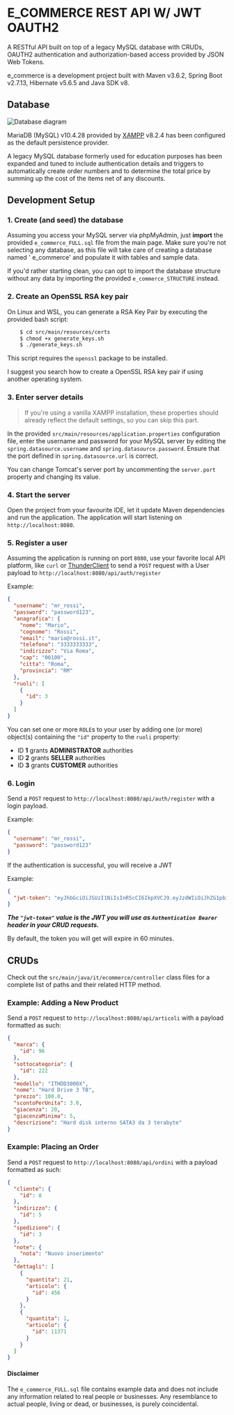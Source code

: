 # E_COMMERCE REST API W/ JWT OAUTH2

A RESTful API built on top of a legacy MySQL database with CRUDs, OAUTH2 authentication and authorization-based access
provided by JSON Web Tokens.

e_commerce is a development project built with Maven v3.6.2, Spring Boot v2.7.13, Hibernate v5.6.5 and Java SDK v8.

## Database

![Database diagram](https://i.ibb.co/RPtCTZt/e-commerce.png "Database diagram")

MariaDB (MySQL) v10.4.28 provided by [XAMPP](https://www.apachefriends.org/index.html) v8.2.4 has been configured as the
default persistence provider.

A legacy MySQL database formerly used for education purposes has been expanded and tuned to include authentication
details and triggers to automatically create order numbers and to determine the total price by summing up the cost of
the items net of any discounts.

## Development Setup

### 1. Create (and seed) the database

Assuming you access your MySQL server via phpMyAdmin, just **import** the provided `e_commerce_FULL.sql` file from the
main page. Make sure you're not selecting any database, as this file will take care of creating a database named '
e_commerce' and populate it with tables and sample data.

If you'd rather starting clean, you can opt to import the database structure without any data by importing the
provided `e_commerce_STRUCTURE` instead.

### 2. Create an OpenSSL RSA key pair

On Linux and WSL, you can generate a RSA Key Pair by executing the provided bash script:

```bash
    $ cd src/main/resources/certs
    $ chmod +x generate_keys.sh
    $ ./generate_keys.sh
```

This script requires the `openssl` package to be installed.

I suggest you search how to create a OpenSSL RSA key pair if using another operating system.

### 3. Enter server details

> If you're using a vanilla XAMPP installation, these properties should already reflect the default settings, so you can
> skip this part.

In the provided `src/main/resources/application.properties` configuration file, enter the username and password for your
MySQL server by editing the `spring.datasource.username` and `spring.datasource.password`. Ensure that the port defined
in `spring.datasource.url` is correct.

You can change Tomcat's server port by uncommenting the `server.port` property and changing its value.

### 4. Start the server

Open the project from your favourite IDE, let it update Maven dependencies and run the application. The application will
start listening on `http://localhost:8080`.

### 5. Register a user

Assuming the application is running on port `8080`, use your favorite local API platform, like `curl`
or  [ThunderClient](https://www.thunderclient.com/) to send a `POST` request with a User payload
to `http://localhost:8080/api/auth/register`

Example:

```json
{
  "username": "mr_rossi",
  "password": "password123",
  "anagrafica": {
    "nome": "Mario",
    "cognome": "Rossi",
    "email": "mario@rossi.it",
    "telefono": "3333333333",
    "indirizzo": "Via Roma",
    "cap": "00100",
    "citta": "Roma",
    "provincia": "RM"
  },
  "ruoli": [
    {
      "id": 3
    }
  ]
}
```

You can set one or more `ROLE`s to your user by adding one (or more) object(s) containing the `"id"` property to
the `ruoli` property:

- ID **1** grants **ADMINISTRATOR** authorities
- ID **2** grants **SELLER** authorities
- ID **3** grants **CUSTOMER** authorities

### 6. Login

Send a `POST` request to `http://localhost:8080/api/auth/register` with a login payload.

Example:

```json
{
  "username": "mr_rossi",
  "password": "password123"
}
```

If the authentication is successful, you will receive a JWT

Example:

```json
{
  "jwt-token": "eyJhbGciOiJSUzI1NiIsInR5cCI6IkpXVCJ9.eyJzdWIiOiJhZG1pbiIsImlzcyI6ImVjb21tZXJjZSIsImlhdCI6MTY5MDgzNzE5OSwiZXhwIjoxNjkwODQwNzk5LCJyb2xlcyI6WyJBTU1JTklTVFJBVE9SRSIsIlZFTkRJVE9SRSJdLCJhdWQiOiJlY29tbWVyY2UifQ.v8PZDtXEK7c5Lg-Vroy0MP_57gLhI-USCIjEiWHIvcjAGDlRaPniaDaKME7uBbV46DBXlnYYtA_B7LnQWrwWnvzpstZe49IjFQU-yn441oZkCm9aQ3K9TaqEIUDnqzW_6YQKkX6UwrpH18Yg7D96YRZgD2WQIRtsLaYwjLZCSGpUstp6iNgAiRMtdrWVF5Uo_KtC6TIBn7etnmYeHn2x0PS1Op0uqSaUkJtbhmFfj2XoHObJMIOw26PR5gpISXJUHEoYN8aPgJ2lqZTG0O-8Yy6W0hhBb0c3xuia0up9VaNXKK-ZpfZo_GHY3Ym2pufqoa3RNZRJxXXDFlBDbftGRQ"
}
```

***The `"jwt-token"` value is the JWT you will use as `Authentication Bearer` header in your CRUD requests.***

By default, the token you will get will expire in 60 minutes.

## CRUDs

Check out the `src/main/java/it/ecommerce/controller` class files for a complete list of paths and their related HTTP
method.

### Example: Adding a New Product

Send a `POST` request to `http://localhost:8080/api/articoli` with a payload formatted as such:

```json
{
  "marca": {
    "id": 96
  },
  "sottocategoria": {
    "id": 222
  },
  "modello": "ITHDD3000X",
  "nome": "Hard Drive 3 TB",
  "prezzo": 100.0,
  "scontoPerUnita": 3.0,
  "giacenza": 20,
  "giacenzaMinima": 5,
  "descrizione": "Hard disk interno SATA3 da 3 terabyte"
}
```

### Example: Placing an Order

Send a `POST` request to `http://localhost:8080/api/ordini` with a payload formatted as such:

```json
{
  "cliente": {
    "id": 8
  },
  "indirizzo": {
    "id": 5
  },
  "spedizione": {
    "id": 3
  },
  "note": {
    "nota": "Nuovo inserimento"
  },
  "dettagli": [
    {
      "quantita": 21,
      "articolo": {
        "id": 456
      }
    },
    {
      "quantita": 1,
      "articolo": {
        "id": 11371
      }
    }
  ]
}
```

#### Disclaimer

The `e_commerce_FULL.sql` file contains example data and does not include any information related to real people or
businesses. Any resemblance to actual people, living or dead, or businesses, is purely coincidental.